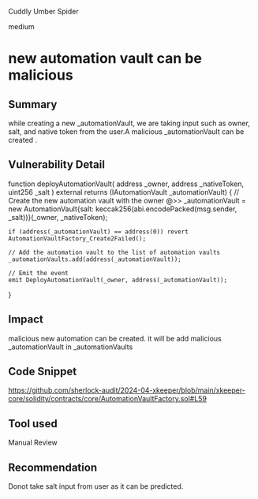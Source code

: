 Cuddly Umber Spider

medium

# new automation vault  can be  malicious

## Summary
while creating a new _automationVault, we are taking input such as owner, salt, and native token from the user.A malicious _automationVault can be created .
## Vulnerability Detail
 function deployAutomationVault(
    address _owner,
    address _nativeToken,
    uint256 _salt
  ) external returns (IAutomationVault _automationVault) {
    // Create the new automation vault with the owner
@>>    _automationVault = new AutomationVault{salt: keccak256(abi.encodePacked(msg.sender, _salt))}(_owner, _nativeToken);

    if (address(_automationVault) == address(0)) revert AutomationVaultFactory_Create2Failed();

    // Add the automation vault to the list of automation vaults
    _automationVaults.add(address(_automationVault));

    // Emit the event
    emit DeployAutomationVault(_owner, address(_automationVault));
  }
## Impact
 malicious new automation can be created. it will be add   malicious _automationVault in  _automationVaults
## Code Snippet
https://github.com/sherlock-audit/2024-04-xkeeper/blob/main/xkeeper-core/solidity/contracts/core/AutomationVaultFactory.sol#L59
## Tool used

Manual Review

## Recommendation
Donot  take salt input from user as it can be predicted.